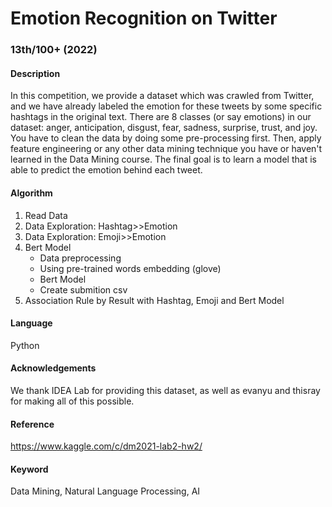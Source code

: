# Emotion Recognition on Twitter
### 13th/100+ (2022)

#### Description
In this competition, we provide a dataset which was crawled from Twitter, and we have already labeled the emotion for these tweets by some specific hashtags in the original text. There are 8 classes (or say emotions) in our dataset: anger, anticipation, disgust, fear, sadness, surprise, trust, and joy.
You have to clean the data by doing some pre-processing first. Then, apply feature engineering or any other data mining technique you have or haven't learned in the Data Mining course. The final goal is to learn a model that is able to predict the emotion behind each tweet.

#### Algorithm
1. Read Data
2. Data Exploration: Hashtag>>Emotion
3. Data Exploration: Emoji>>Emotion
4. Bert Model
    - Data preprocessing
    - Using pre-trained words embedding (glove)
    - Bert Model
    - Create submition csv
5. Association Rule by Result with Hashtag, Emoji and Bert Model

#### Language
Python

#### Acknowledgements
We thank IDEA Lab for providing this dataset, as well as evanyu and thisray for making all of this possible.

#### Reference
https://www.kaggle.com/c/dm2021-lab2-hw2/

#### Keyword
Data Mining, Natural Language Processing, AI
